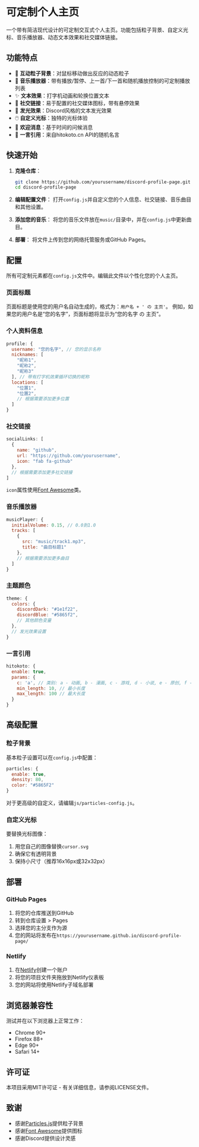 # 可定制个人主页

一个带有简洁现代设计的可定制交互式个人主页。功能包括粒子背景、自定义光标、音乐播放器、动态文本效果和社交媒体链接。

## 功能特点

- 💫 **互动粒子背景**：对鼠标移动做出反应的动态粒子
- 🎵 **音乐播放器**：带有播放/暂停、上一首/下一首和随机播放控制的可定制播放列表
- ✨ **文本效果**：打字机动画和轮换位置文本
- 🔗 **社交链接**：易于配置的社交媒体图标，带有悬停效果
- 🌟 **发光效果**：Discord风格的文本发光效果
- 🖱️ **自定义光标**：独特的光标体验
- 🌙 **欢迎消息**：基于时间的问候消息
- 💬 **一言引用**：来自hitokoto.cn API的随机名言

## 快速开始

1. **克隆仓库**：
   ```bash
   git clone https://github.com/yourusername/discord-profile-page.git
   cd discord-profile-page
   ```

2. **编辑配置文件**：
   打开`config.js`并自定义您的个人信息、社交链接、音乐曲目和其他设置。

3. **添加您的音乐**：
   将您的音乐文件放在`music/`目录中，并在`config.js`中更新曲目。

4. **部署**：
   将文件上传到您的网络托管服务或GitHub Pages。

## 配置

所有可定制元素都在`config.js`文件中。编辑此文件以个性化您的个人主页。

### 页面标题

页面标题是使用您的用户名自动生成的，格式为：`用户名 + ' の 主页'`。
例如，如果您的用户名是“您的名字”，页面标题将显示为“您的名字 の 主页”。

### 个人资料信息

```javascript
profile: {
  username: "您的名字", // 您的显示名称
  nicknames: [
    "昵称1", 
    "昵称2", 
    "昵称3"
  ], // 带有打字机效果循环切换的昵称
  locations: [
    "位置1",
    "位置2",
    // 根据需要添加更多位置
  ]
}
```

### 社交链接

```javascript
socialLinks: [
  {
    name: "github",
    url: "https://github.com/yourusername",
    icon: "fab fa-github"
  },
  // 根据需要添加更多社交链接
]
```

`icon`属性使用[Font Awesome](https://fontawesome.com/icons)类。

### 音乐播放器

```javascript
musicPlayer: {
  initialVolume: 0.15, // 0.0到1.0
  tracks: [
    { 
      src: "music/track1.mp3", 
      title: "曲目标题1" 
    },
    // 根据需要添加更多曲目
  ]
}
```

### 主题颜色

```javascript
theme: {
  colors: {
    discordDark: "#1e1f22",
    discordBlue: "#5865f2",
    // 其他颜色变量
  },
  // 发光效果设置
}
```

### 一言引用

```javascript
hitokoto: {
  enable: true,
  params: {
    c: 'a', // 类别: a - 动画, b - 漫画, c - 游戏, d - 小说, e - 原创, f - 来自网络, g - 其他
    min_length: 10, // 最小长度
    max_length: 100 // 最大长度
  }
}
```

## 高级配置

### 粒子背景

基本粒子设置可以在`config.js`中配置：

```javascript
particles: {
  enable: true,
  density: 80,
  color: "#5865F2"
}
```

对于更高级的自定义，请编辑`js/particles-config.js`。

### 自定义光标

要替换光标图像：

1. 用您自己的图像替换`cursor.svg`
2. 确保它有透明背景
3. 保持小尺寸（推荐16x16px或32x32px）

## 部署

### GitHub Pages

1. 将您的仓库推送到GitHub
2. 转到仓库设置 > Pages
3. 选择您的主分支作为源
4. 您的网站将发布在`https://yourusername.github.io/discord-profile-page/`

### Netlify

1. 在[Netlify](https://www.netlify.com/)创建一个账户
2. 将您的项目文件夹拖放到Netlify仪表板
3. 您的网站将使用Netlify子域名部署

## 浏览器兼容性

测试并在以下浏览器上正常工作：
- Chrome 90+
- Firefox 88+
- Edge 90+
- Safari 14+

## 许可证

本项目采用MIT许可证 - 有关详细信息，请参阅LICENSE文件。

## 致谢

- 感谢[Particles.js](https://vincentgarreau.com/particles.js/)提供粒子背景
- 感谢[Font Awesome](https://fontawesome.com/)提供图标
- 感谢Discord提供设计灵感
